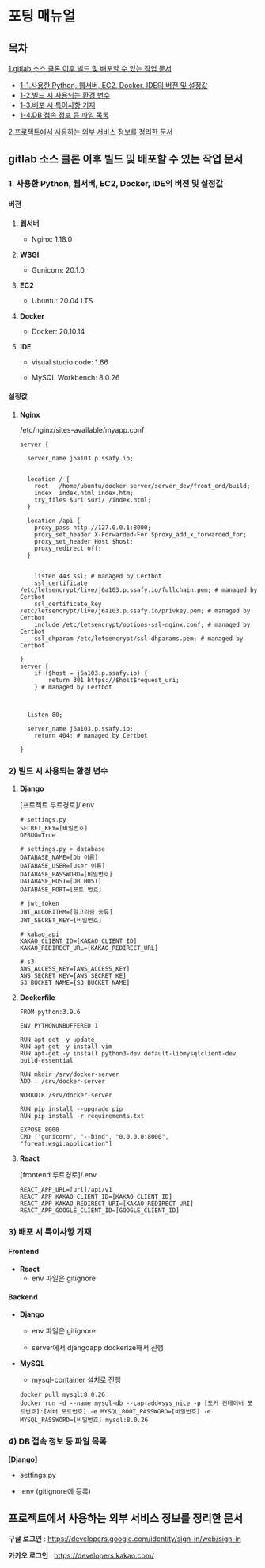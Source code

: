 # 포팅 매뉴얼

## 목차

[1.gitlab 소스 클론 이후 빌드 및 배포할 수 있는 작업 문서](#gitlab-소스-클론-이후-빌드-및-배포할-수-있는-작업-문서)

- [1-1.사용한 Python, 웹서버, EC2, Docker, IDE의 버전 및 설정값](#1.-사용한-python,-웹서버,-EC2,-Docker,-IDE의-버전-및-설정값)
- [1-2.빌드 시 사용되는 환경 변수](#2.-빌드-시-사용되는-환경-변수)
- [1-3.배포 시 특이사항 기재](#3.-배포-시-특이사항-기재)
- [1-4.DB 접속 정보 등 파일 목록](#4.-db-접속-정보-등-파일-목록)

[2.프로젝트에서 사용하는 외부 서비스 정보를 정리한 문서](#프로젝트에서-사용하는-외부-서비스-정보를-정리한-문서)



## gitlab 소스 클론 이후 빌드 및 배포할 수 있는 작업 문서

### 1. 사용한 Python, 웹서버, EC2, Docker, IDE의 버전 및 설정값

#### 버전

1. **웹서버**
   - Nginx: 1.18.0
2. **WSGI**
   - Gunicorn: 20.1.0
3. **EC2**
   - Ubuntu: 20.04 LTS
4. **Docker**
   - Docker: 20.10.14

5. **IDE**

   - visual studio code: 1.66

   - MySQL Workbench: 8.0.26

#### 설정값

1. **Nginx** 

   /etc/nginx/sites-available/myapp.conf

   ```
   server {
    
     server_name j6a103.p.ssafy.io;
   
   
     location / {
       root   /home/ubuntu/docker-server/server_dev/front_end/build;
       index  index.html index.htm;
       try_files $uri $uri/ /index.html;
     }
   
     location /api {
       proxy_pass http://127.0.0.1:8000;
       proxy_set_header X-Forwarded-For $proxy_add_x_forwarded_for;
       proxy_set_header Host $host;
       proxy_redirect off;
     }
   
   
       listen 443 ssl; # managed by Certbot
       ssl_certificate /etc/letsencrypt/live/j6a103.p.ssafy.io/fullchain.pem; # managed by Certbot
       ssl_certificate_key /etc/letsencrypt/live/j6a103.p.ssafy.io/privkey.pem; # managed by Certbot
       include /etc/letsencrypt/options-ssl-nginx.conf; # managed by Certbot
       ssl_dhparam /etc/letsencrypt/ssl-dhparams.pem; # managed by Certbot
   
   }
   server {
       if ($host = j6a103.p.ssafy.io) {
           return 301 https://$host$request_uri;
       } # managed by Certbot
   
   
   
     listen 80;
    
     server_name j6a103.p.ssafy.io;
       return 404; # managed by Certbot
   
   }
   ```

   

### 2) 빌드 시 사용되는 환경 변수

1. **Django**

   [프로젝트 루트경로]/.env

   ```
   # settings.py
   SECRET_KEY=[비밀번호]
   DEBUG=True
   
   # settings.py > database
   DATABASE_NAME=[Db 이름]
   DATABASE_USER=[User 이름]
   DATABASE_PASSWORD=[비밀번호]
   DATABASE_HOST=[DB HOST]
   DATABASE_PORT=[포트 번호]
   
   # jwt_token
   JWT_ALGORITHM=[알고리즘 종류]
   JWT_SECRET_KEY=[비밀번호]
   
   # kakao_api
   KAKAO_CLIENT_ID=[KAKAO_CLIENT_ID]
   KAKAO_REDIRECT_URL=[KAKAO_REDIRECT_URL]
   
   # s3
   AWS_ACCESS_KEY=[AWS_ACCESS_KEY]
   AWS_SECRET_KEY=[AWS_SECRET_KE]
   S3_BUCKET_NAME=[S3_BUCKET_NAME]
   ```

2. **Dockerfile**

   ```
   FROM python:3.9.6  
   
   ENV PYTHONUNBUFFERED 1 
   
   RUN apt-get -y update 
   RUN apt-get -y install vim 
   RUN apt-get -y install python3-dev default-libmysqlclient-dev build-essential
   
   RUN mkdir /srv/docker-server 
   ADD . /srv/docker-server 
   
   WORKDIR /srv/docker-server 
   
   RUN pip install --upgrade pip 
   RUN pip install -r requirements.txt 
   
   EXPOSE 8000
   CMD ["gunicorn", "--bind", "0.0.0.0:8000", "foreat.wsgi:application"]
   ```

3. **React**

   [frontend 루트경로]/.env

   ```
   REACT_APP_URL=[url]/api/v1
   REACT_APP_KAKAO_CLIENT_ID=[KAKAO_CLIENT_ID]
   REACT_APP_KAKAO_REDIRECT_URI=[KAKAO_REDIRECT_URI]
   REACT_APP_GOOGLE_CLIENT_ID=[GOOGLE_CLIENT_ID]
   ```



### 3) 배포 시 특이사항 기재

#### Frontend

- **React** 
  - env 파일은 gitignore

#### Backend

- **Django** 

  - env 파일은 gitignore

  - server에서 djangoapp dockerize해서 진행

- **MySQL** 

  - mysql-container 설치로 진행

  ```
  docker pull mysql:8.0.26
  docker run -d --name mysql-db --cap-add=sys_nice -p [도커 컨테이너 포트번호]:[서버 포트번호] -e MYSQL_ROOT_PASSWORD=[비밀번호] -e MYSQL_PASSWORD=[비밀번호] mysql:8.0.26
  ```



### 4) DB 접속 정보 등 파일 목록

**[Django]**

- settings.py

- .env  (gitignore에 등록)





## 프로젝트에서 사용하는 외부 서비스 정보를 정리한 문서

**구글 로그인** : https://developers.google.com/identity/sign-in/web/sign-in

**카카오 로그인** : https://developers.kakao.com/